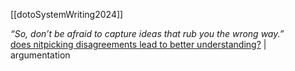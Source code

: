 [[dotoSystemWriting2024]]

*“So, don’t be afraid to capture ideas that rub you the wrong way.”*  
[does nitpicking disagreements lead to better understanding?](zotero://open-pdf/library/items/R6EZAKMC?page=null&annotation=YL74ZX6I) | argumentation